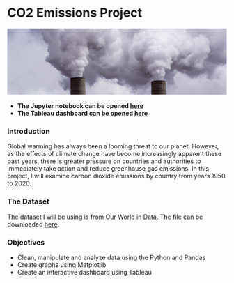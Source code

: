 # CO2 Emissions Project

![emissions](images/power-plant-carbon-emissions.jpg)

- **The Jupyter notebook can be opened [here](analysis.ipynb)**
- **The Tableau dashboard can be opened [here](https://public.tableau.com/views/CarbonDioxideEmissions_16432672351780/Dashboard?:language=en-US&:display_count=n&:origin=viz_share_link)**

### Introduction

Global warming has always been a looming threat to our planet. However, as the effects of climate change have become increasingly apparent these past years, there is greater pressure on countries and authorities to immediately take action and reduce greenhouse gas emissions. In this project, I will examine carbon dioxide emissions by country from years 1950 to 2020.

### The Dataset

The dataset I will be using is from [Our World in Data](https://ourworldindata.org/). The file can be downloaded [here](https://github.com/owid/co2-data).

### Objectives

- Clean, manipulate and analyze data using the Python and Pandas
- Create graphs using Matplotlib
- Create an interactive dashboard using Tableau
